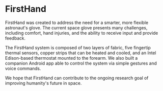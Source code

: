 FirstHand
=========

FirstHand was created to address the need for a smarter, more flexible astronaut's glove. The current space glove presents many challenges, including comfort, hand injuries, and the ability to receive input and provide feedback.

The FirstHand system is composed of two layers of fabric, five fingertip thermal sensors, copper strips that can be heated and cooled, and an Intel Edison-based thermostat mounted to the forearm. We also built a companion Android app able to control the system via simple gestures and voice commands.

We hope that FirstHand can contribute to the ongoing research goal of improving humanity's future in space.
